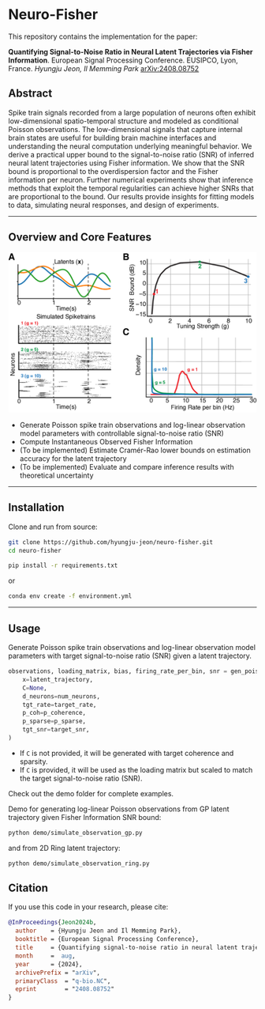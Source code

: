 # Neuro-Fisher

This repository contains the implementation for the paper:

**Quantifying Signal-to-Noise Ratio in Neural Latent Trajectories via Fisher Information**. European Signal Processing Conference. EUSIPCO, Lyon, France.
*Hyungju Jeon, Il Memming Park*
[arXiv:2408.08752](https://arxiv.org/abs/2408.08752)

## Abstract

Spike train signals recorded from a large population of neurons often exhibit low-dimensional spatio-temporal structure and modeled as conditional Poisson observations. The low-dimensional signals that capture internal brain states are useful for building brain machine interfaces and understanding the neural computation underlying meaningful behavior. We derive a practical upper bound to the signal-to-noise ratio (SNR) of inferred neural latent trajectories using Fisher information. We show that the SNR bound is proportional to the overdispersion factor and the Fisher information per neuron. Further numerical experiments show that inference methods that exploit the temporal regularities can achieve higher SNRs that are proportional to the bound. Our results provide insights for fitting models to data, simulating neural responses, and design of experiments.

---

## Overview and Core Features
![Overview](figs/numerical_analysis.png)
- Generate Poisson spike train observations and log-linear observation model parameters with controllable signal-to-noise ratio (SNR)
- Compute Instantaneous Observed Fisher Information 
- (To be implemented) Estimate Cramér-Rao lower bounds on estimation accuracy for the latent trajectory
- (To be implemented) Evaluate and compare inference results with theoretical uncertainty

---

## Installation

Clone and run from source:

```bash
git clone https://github.com/hyungju-jeon/neuro-fisher.git
cd neuro-fisher
```

```bash
pip install -r requirements.txt 
```
or 
```bash
conda env create -f environment.yml
```

---

## Usage

Generate Poisson spike train observations and log-linear observation model parameters with target signal-to-noise ratio (SNR) given a latent trajectory.

```python
observations, loading_matrix, bias, firing_rate_per_bin, snr = gen_poisson(
    x=latent_trajectory,
    C=None,
    d_neurons=num_neurons,
    tgt_rate=target_rate,
    p_coh=p_coherence,
    p_sparse=p_sparse,
    tgt_snr=target_snr,
)
```
- If `C` is not provided, it will be generated with target coherence and sparsity.
- If `C` is provided, it will be used as the loading matrix but scaled to match the target signal-to-noise ratio (SNR).


Check out the demo folder for complete examples.

Demo for generating log-linear Poisson observations from GP latent trajectory given Fisher Information SNR bound:
```bash
python demo/simulate_observation_gp.py
```
and from 2D Ring latent trajectory:
```bash
python demo/simulate_observation_ring.py
```

## Citation

If you use this code in your research, please cite:

```bibtex
@InProceedings{Jeon2024b,
  author    = {Hyungju Jeon and Il Memming Park},
  booktitle = {European Signal Processing Conference},
  title     = {Quantifying signal-to-noise ratio in neural latent trajectories via {F}isher information},
  month     =  aug,
  year      = {2024},
  archivePrefix = "arXiv",
  primaryClass  = "q-bio.NC",
  eprint        = "2408.08752"
}
```

